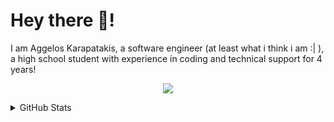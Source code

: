 # Hey there 👋!

I am Aggelos Karapatakis, a software engineer (at least what i think i am :| ), a high school student with experience in coding and technical support for 4 years!
<br>
<p align="center">
    <b></b>
    <img src="https://skillicons.dev/icons?i=c,cs,python,kotlin,git,dotnet,linux,md,github,vscode,visualstudio,figma,bash,react,flutter" />
</p>
<details>
<summary>GitHub Stats</summary>
<p align="center">

  <img src="https://github-readme-stats.vercel.app/api?username=ChocolateAdventurouz&theme=transparent" />
</p>
</details>
<br>

